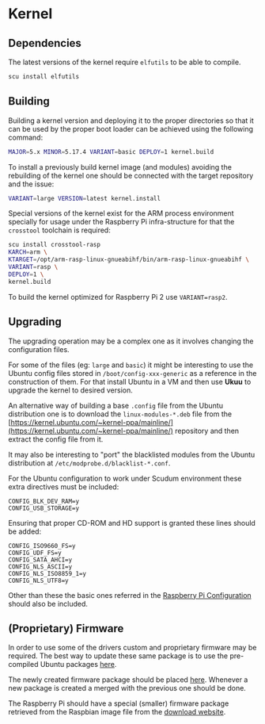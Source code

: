 # Kernel

## Dependencies

The latest versions of the kernel require `elfutils` to be able to compile.

```bash
scu install elfutils
```

## Building

Building a kernel version and deploying it to the proper directories so that it can be used
by the proper boot loader can be achieved using the following command:

```bash
MAJOR=5.x MINOR=5.17.4 VARIANT=basic DEPLOY=1 kernel.build
```

To install a previously build kernel image (and modules) avoiding the rebuilding of the kernel
one should be connected with the target repository and the issue:

```bash
VARIANT=large VERSION=latest kernel.install
```

Special versions of the kernel exist for the ARM process environment specially for usage under
the Raspberry Pi infra-structure for that the `crosstool` toolchain is required:

```bash
scu install crosstool-rasp
KARCH=arm \
KTARGET=/opt/arm-rasp-linux-gnueabihf/bin/arm-rasp-linux-gnueabihf \
VARIANT=rasp \
DEPLOY=1 \
kernel.build
```

To build the kernel optimized for Raspberry Pi 2 use `VARIANT=rasp2`.

## Upgrading

The upgrading operation may be a complex one as it involves changing the configuration files.

For some of the files (eg: `large` and `basic`) it might be interesting to use the Ubuntu config files stored in `/boot/config-xxx-generic` as a reference in the construction of them. For that install Ubuntu in a VM and then use **Ukuu** to upgrade the kernel to desired version.

An alternative way of building a base `.config` file from the Ubuntu distribution one is to download the `linux-modules-*.deb` file from the [https://kernel.ubuntu.com/~kernel-ppa/mainline/](https://kernel.ubuntu.com/~kernel-ppa/mainline/) repository and then extract the config file from it.

It may also be interesting to "port" the blacklisted modules from the Ubuntu distribution at `/etc/modprobe.d/blacklist-*.conf`.

For the Ubuntu configuration to work under Scudum environment these extra directives must be included:

```text
CONFIG_BLK_DEV_RAM=y
CONFIG_USB_STORAGE=y
```

Ensuring that proper CD-ROM and HD support is granted these lines should be added:

```text
CONFIG_ISO9660_FS=y
CONFIG_UDF_FS=y
CONFIG_SATA_AHCI=y
CONFIG_NLS_ASCII=y
CONFIG_NLS_ISO8859_1=y
CONFIG_NLS_UTF8=y
```

Other than these the basic ones referred in the [Raspberry Pi Configuration](rasp.md#kernel-configuration-file) should also be included.

## (Proprietary) Firmware

In order to use some of the drivers custom and proprietary firmware may be required. The best way to
update these same package is to use the pre-compiled Ubuntu packages [here](https://packages.ubuntu.com/bionic/linux-firmware).

The newly created firmware package should be placed [here](https://github.com/hivesolutions/patches/tree/master/firmware). Whenever
a new package is created a merged with the previous one should be done.

The Raspberry Pi should have a special (smaller) firmware package retrieved from the Raspbian image file from the [download website](https://www.raspberrypi.org/downloads/raspbian/).
